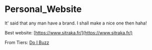# Personal_Website
It' said that any man have a brand. I shall make a nice one then haha!

Best website: [https://www.sitraka.fr/](https://www.sitraka.fr/)

From Tiers: [Do I Buzz](https://www.doyoubuzz.com/sitraka-forler)

